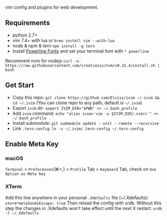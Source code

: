 vim config and plugins for web development. 

## Requirements
  * python 2.7+
  * vim 7.4+ with lua or `brew install vim --with-lua`
  * node & npm & tern `npm install -g tern`
  * Install [Powerline Fonts](https://github.com/powerline/fonts) and set your terminal font with `* powerline`

Recomment nvm for nodejs `curl -o- https://raw.githubusercontent.com/creationix/nvm/v0.31.4/install.sh | bash`

## Get Start
  * Copy this repo: `git clone https://github.com/Elvisz/ivim ~/.ivim && cd ~/.ivim` (You can clone repo to any path, default is `~/.ivim`)
  * Export `ivim` dir: `export IVIM_DIR="$PWD" >> ~/.bash_profile`
  * Add `ivim` command: `echo "alias ivim='vim -u $IVIM_DIR/.vimrc'" >> ~/.bash_profile`
  * Install submodule: `git submodule update --init --remote --recursive`
  * Link `.tern-config`: `ln -s ~/.ivim/.tern-config ~/.tern-config`

## Enable Meta Key

### macOS
`Terminal` > `Preferences`(⌘+,) > `Profile` Tab > `Keyboard` Tab, check on `Use Option as Meta key`

### XTerm
Add this line anywhere in your personal `.Xdefaults` file (~/.Xdefaults):
`xterm*metaSendsEscape: true`
Then reload the config with xrdb. Without this step the changes in .Xdefaults won't take effect until the next X restart:
`xrdb -l ~/.Xdefaults`
